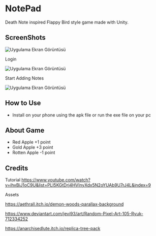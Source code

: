 
# NotePad

Death Note inspired Flappy Bird style game made with Unity.

## ScreenShots

![Uygulama Ekran Görüntüsü](https://lh3.googleusercontent.com/drive-viewer/AAOQEOT5Uu_cy4cSM1xLtm_ctcYuYWnaa9hM-ejSG4WyDtiXlUD98SQT8JhZeO3NOhkQ7DUSwrz6t9yLoulRDHY-ZIfDpk-3KA=w1879-h939)

Login

![Uygulama Ekran Görüntüsü](https://lh3.googleusercontent.com/drive-viewer/AAOQEOTm5gy9ojBVHY9RGJpPYt4Yce9CNAwCiyZ3UWluQn9xkbeuGAIeyEkoQXda6cUWnzsDGHZIT9n3Ccv5tlcYL8-QYxvwYQ=w1879-h939)

Start Adding Notes

![Uygulama Ekran Görüntüsü](https://lh3.googleusercontent.com/drive-viewer/AAOQEOQx2R48GRPnsrjZ1M9U65KqsTN7_YZl_oZj7GwwgcklLYfN-kqamcPN7Hw5tkiIBWF28VXOQjIBw29ftbsA0AZw-tCD=w1879-h939)




## How to Use 
- Install on your phone using the apk file or run the exe file on your pc
  
## About Game
- Red Apple +1 point
- Gold Apple +3 point
- Rotten Apple -1 point

## Credits
Tutorial
https://www.youtube.com/watch?v=ihvBiJ1oC9U&list=PLI5KGtDrj4HVInyXdx5N2oYUAb9U7rJ4L&index=9

Assets

https://aethrall.itch.io/demon-woods-parallax-background

https://www.deviantart.com/jevi93/art/Random-Pixel-Art-105-Ryuk-712334252

https://anarchisedlute.itch.io/replica-tree-pack
